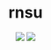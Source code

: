 <h1 align="center">rnsu</h1>


<p align="center">
  <img src="https://img.shields.io/badge/status-unknown-lightgrey?style=flat-square">
  <img src="https://img.shields.io/badge/repos-hidden-darkgrey?style=flat-square">
</p>

